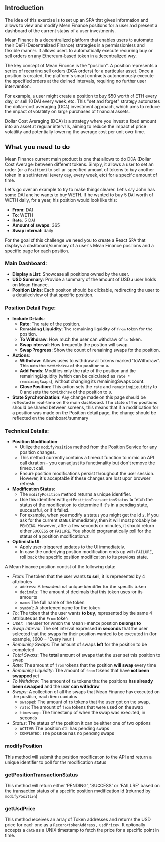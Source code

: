 ## Introduction

The idea of this exercise is to set up an SPA that gives information and allows to view and modify Mean Finance positions for a user and present a dashboard of the current status of a user investments.

Mean Finance is a decentralized platform that enables users to automate their DeFi (Decentralized Finance) strategies in a permissionless and flexible manner. It allows users to automatically execute recurring buy or sell orders on any Ethereum-based token in a decentralized way.

The key concept of Mean Finance is the "position". A position represents a series of recurring sell orders (DCA orders) for a particular asset. Once a position is created, the platform's smart contracts autonomously execute the specified orders at the defined intervals, requiring no further user intervention.

For example, a user might create a position to buy $50 worth of ETH every day, or sell 10 DAI every week, etc. This "set and forget" strategy automates the dollar-cost averaging (DCA) investment approach, which aims to reduce the impact of volatility on large purchases of financial assets.

Dollar Cost Averaging (DCA) is a strategy where you invest a fixed amount into an asset at regular intervals, aiming to reduce the impact of price volatility and potentially lowering the average cost per unit over time.

## What you need to do
Mean Finance current main product is one that allows to do DCA (Dollar Cost Average) between different tokens. Simply, it allows a user to set an order (or a `Position`) to sell an specified amount of tokens to buy another token in a set interval (every day, every week, etc) for a specific amount of time.

Let's go over an example to try to make things clearer. Let's say John has some DAI and he wants to buy WETH. If he wanted to buy 5 DAI worth of WETH daily, for a year, his position would look like this:
- **From**: DAI
- **To**: WETH
- **Rate**: 5 DAI
- **Amount of swaps**: 365
- **Swap interval**: daily

For the goal of this challenge we need you to create a React SPA that displays a dashboard/summary of a user's Mean Finance positions and a specific page for each position.

### Main Dashboard:
- **Display a List**: Showcase all positions owned by the user.
- **USD Summary**: Provide a summary of the amount of USD a user holds on Mean Finance.
- **Position Links**: Each position should be clickable, redirecting the user to a detailed view of that specific position.

### Position Detail Page:
- **Include Details**:
  - **Rate**: The rate of the position.
  - **Remaining Liquidity**: The remaining liquidity of `from` token for the position.
  - **To Withdraw**: How much the user can withdraw of `to` token.
  - **Swap Interval**: How frequently the position will swap.
  - **Swap Progress**: Show the count of remaining swaps for the position.
- **Actions**:
  - **Withdraw**: Allows users to withdraw all tokens marked "toWithdraw". This sets the `toWithdraw` of the position to `0`.
  - **Add Funds**: Modifies only the rate of the position and the remainingLiquidity (which can be calculated as `rate * remainingSwaps`), without changing its remainingSwaps count.
  - **Close Position**: This action sets the `rate` and `remainingLiquidity` to 0 and sets the `toWithdraw` of the position to `0`.
- **State Synchronization**: Any change made on this page should be reflected in real-time on the main dashboard. The state of the positions should be shared between screens, this means that if a modification for a position was made on the Position detail page, the change should be reflected on the dashboard/summary

### Technical Details:
- **Position Modification**:
  - Utilize the `modifyPosition` method from the Position Service for any position changes.
  - This method currently contains a timeout function to mimic an API call duration - you can adjust its functionality but don't remove the timeout call.
  - Ensure position modifications persist throughout the user session. However, it's acceptable if these changes are lost upon browser refresh.
- **Modification Status**:
  - The `modifyPosition` method returns a unique identifier.
  - Use this identifier with `getPositionTransactionStatus` to fetch the status of the modification to determine if it's in a pending state, successful, or if it failed.
  - For example, when you modify a status you might get the id `2`. If you ask for the current status immediately, then it will most probably be `PENDING`. However, after a few seconds or minutes, it should return either `SUCCESS` or `FAILURE`. You should programatically poll for the status of a position modification.z
- **Optimistic UI**:
  - Apply user-triggered updates to the UI immediately.
  - In case the underlying postion modification ends up with `FAILURE`, roll back the specific position modification to its previous state.


A Mean Finance position consist of the following data:

 - *From*: The token that the user wants **to sell**, it is represented by 4 attributes
    - `address`: A hexadecimal unique identifier for the specific token
    - `decimals`: The amount of decimals that this token uses for its amounts
    - `name`: The full name of the token
    - `symbol`: A shortened name for the token
 - *To*: The token that the user wants **to buy**, represented by the same 4 attributes as the `From` token
 - *User*: The user for which the Mean Finance position **belongs to**
 - *Swap Interval*: The set interval expressed **in seconds** that the user selected that the swaps for their position wanted to be executed in (for example, 3600 = 'Every hour')
 - *Remaining Swaps*: The amount of swaps **left** for the position to be completed
 - *Total Swaps*: The **total** amount of swaps that the user set this position to swap
 - *Rate*: The amount of `from` tokens that the position **will swap** every time
 - *Remaining Liquidity*: The amount of `from` tokens that have **not been swapped** yet
 - *To Withdraw*: The amount of `to` tokens that the positions **has already been swapped** and the user **can withdraw**
 - *Swaps*: A collection of all the swaps that Mean Finance has executed on the position, each item contains
    - `swapped`: The amount of `to` tokens that the user got on the swap,
    - `rate`: The amount of `from` tokens that were used on the swap
    - `timestamp`: The timestamp of when the swap was executed, in seconds
 - *Status*: The status of the position it can be either one of two options
    - `ACTIVE`: The position still has pending swaps
    - `COMPLETED`: The position has no pending swaps

### modifyPosition
This method will submit the position modification to the API and return a unique identifier to poll for the modification status

### getPositionTransactionStatus
This method will return either 'PENDING', 'SUCCESS' or 'FAILURE' based on the transaction status of a specific position modification id (returned by `modifyPosition`)

### getUsdPrice
This method receives an array of Token addresses and returns the USD price for each one as a `Record<tokenAddress, usdPrice>`. It optionally accepts a `date` as a UNIX timestamp to fetch the price for a specific point in time.
